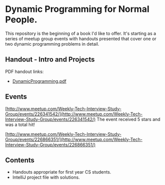# Dynamic Programming for Normal People.

This repository is the beginning of a book I'd like to offer. It's starting as a series of meetup group events with handouts presented that cover one or two dynamic programming problems in detail.

## Handout - Intro and Projects

PDF handout links:

* [DynamicProgramming.pdf](https://github.com/JonathanRitchey03/DynamicProgramming/blob/master/DynamicProgramming.pdf)

## Events

[http://www.meetup.com/Weekly-Tech-Interview-Study-Group/events/226341542/](http://www.meetup.com/Weekly-Tech-Interview-Study-Group/events/226341542/)
The event received 5 stars and was a total hit!

[http://www.meetup.com/Weekly-Tech-Interview-Study-Group/events/226866351/](http://www.meetup.com/Weekly-Tech-Interview-Study-Group/events/226866351/)

## Contents

* Handouts appropriate for first year CS students.
* IntelliJ project file with solutions.

